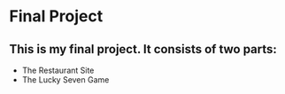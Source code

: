 # Final Project 

## This is my final project. It consists of two parts: 
* The Restaurant Site 
* The Lucky Seven Game 

